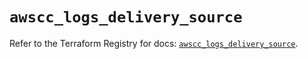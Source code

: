 # `awscc_logs_delivery_source`

Refer to the Terraform Registry for docs: [`awscc_logs_delivery_source`](https://registry.terraform.io/providers/hashicorp/awscc/0.70.0/docs/resources/logs_delivery_source).
